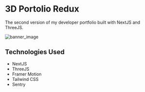 # 3D Portolio Redux
The second version of my developer portfolio built with NextJS and ThreeJS.

![banner_image](https://i.imgur.com/xerdlqT.png)

## Technologies Used
* NextJS
* ThreeJS
* Framer Motion
* Tailwind CSS
* Sentry